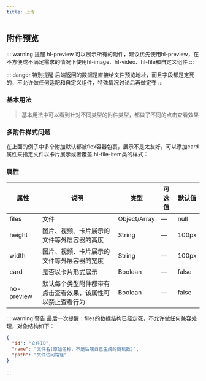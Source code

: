```yaml
---
title: 上传
---
```


## 附件预览

::: warning 提醒
hl-preview 可以展示所有的附件，建议优先使用hl-preview，在不方便或不满足需求的情况下使用hl-image、hl-video、hl-file和自定义组件
:::

::: danger 特别提醒
后端返回的数据是直接给文件预览地址，而且字段都是定死的，不允许做任何适配和自定义组件，特殊情况讨论后再做定夺
:::

### 基本用法

<hl-demo-preview/>

> 基本用法中可以看到针对不同类型的附件类型，都做了不同的点击查看效果

### 多附件样式问题

在上面的例子中多个附加默认都被flex容器包裹，展示不是太友好，可以添加card属性来指定文件以卡片展示或者覆盖.hl-file-item类的样式：
<hl-demo-preview-mul/>

### 属性

| 属性       | 说明                                                       | 类型         | 可选值 | 默认值 |
| ---------- | ---------------------------------------------------------- | ------------ | ------ | ------ |
| files      | 文件                                                       | Object/Array | —      | null   |
| height     | 图片、视频、卡片展示的文件等外层容器的高度                 | String       | —      | 100px  |
| width      | 图片、视频、卡片展示的文件等外层容器的宽度                 | String       | —      | 100px  |
| card       | 是否以卡片形式展示                                         | Boolean      | —      | false  |
| no-preview | 默认每个类型附件都带有点击查看效果，该属性可以禁止查看行为 | Boolean      | —      | false  |

::: warning 警告
最后一次提醒：files的数据结构已经定死，不允许做任何兼容处理，对象结构如下：

```json
{
  "id": "文件ID",
  "name": "文件名(原始名称，不是后端自己生成的随机数)",
  "path": "文件访问路径"
}
```

:::
